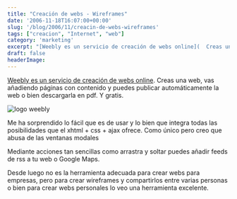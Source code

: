 ```yaml
---
title: "Creación de webs - Wireframes"
date: '2006-11-18T16:07:00+00:00'
slug: '/blog/2006/11/creacin-de-webs-wireframes'
tags: ["creacion", "Internet", "web"]
category: 'marketing'
excerpt: "[Weebly es un servicio de creación de webs online](  Creas una web, vas añadiendo páginas con contenido y puedes publicar automáticamente la web o bien descargarla en pdf. Y gra..."
draft: false
headerImage:
---
```

[Weebly es un servicio de creación de webs online](http://www.weebly.com).
Creas una web, vas añadiendo páginas con contenido y puedes publicar automáticamente la web o bien descargarla en pdf. Y gratis.

![logo weebly](http://www.riojasoft.com/files/weebly-logo.gif)

Me ha sorprendido lo fácil que es de usar y lo bien que integra todas las posibilidades que el xhtml + css + ajax ofrece. Como único pero creo que abusa de las ventanas modales

Mediante acciones tan sencillas como arrastra y soltar puedes añadir feeds de rss a tu web o Google Maps.

Desde luego no es la herramienta adecuada para crear webs para empresas, pero para crear wireframes y compartirlos entre varias personas o bien para crear webs personales lo veo una herramienta excelente.
